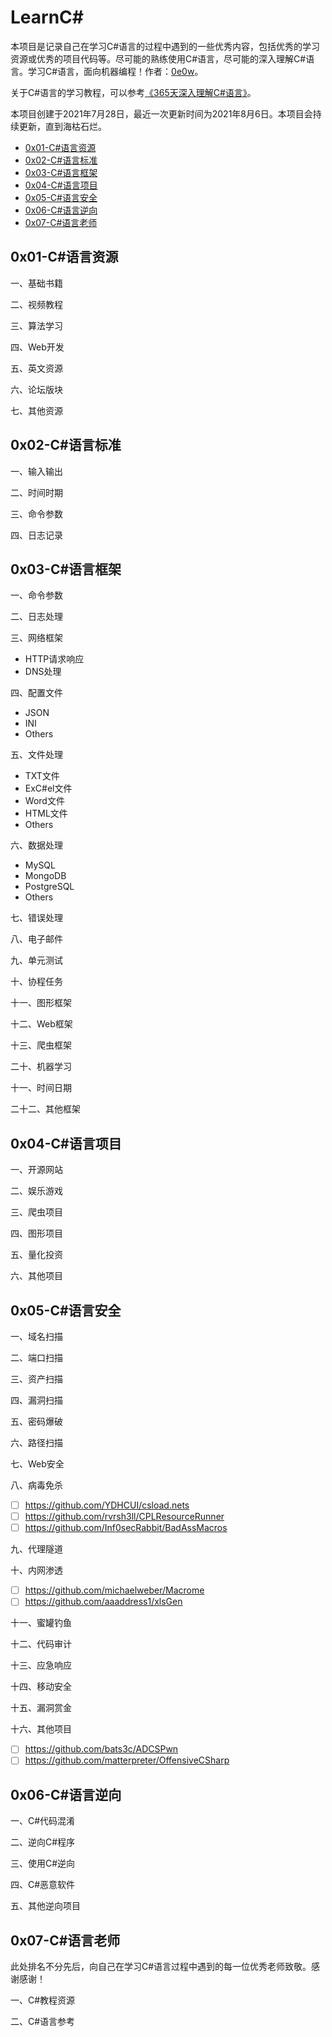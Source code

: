 # LearnC#

本项目是记录自己在学习C#语言的过程中遇到的一些优秀内容，包括优秀的学习资源或优秀的项目代码等。尽可能的熟练使用C#语言，尽可能的深入理解C#语言。学习C#语言，面向机器编程！作者：[0e0w](https://github.C#om/0e0w/LearnC#)。

关于C#语言的学习教程，可以参考[《365天深入理解C#语言》]()。

本项目创建于2021年7月28日，最近一次更新时间为2021年8月6日。本项目会持续更新，直到海枯石烂。

- [0x01-C#语言资源]()
- [0x02-C#语言标准]()
- [0x03-C#语言框架]()
- [0x04-C#语言项目]()
- [0x05-C#语言安全]()
- [0x06-C#语言逆向]()
- [0x07-C#语言老师]()

## 0x01-C#语言资源

一、基础书籍

二、视频教程

三、算法学习

四、Web开发

五、英文资源

六、论坛版块

七、其他资源

## 0x02-C#语言标准

一、输入输出

二、时间时期

三、命令参数

四、日志记录

## 0x03-C#语言框架

一、命令参数

二、日志处理

三、网络框架

- HTTP请求响应
- DNS处理

四、配置文件

- JSON
- INI
- Others

五、文件处理

- TXT文件
- ExC#el文件
- Word文件
- HTML文件
- Others

六、数据处理

-  MySQL
-  MongoDB
-  PostgreSQL
-  Others

七、错误处理

八、电子邮件

九、单元测试

十、协程任务

十一、图形框架

十二、Web框架

十三、爬虫框架

二十、机器学习

十一、时间日期

二十二、其他框架

## 0x04-C#语言项目

一、开源网站

二、娱乐游戏

三、爬虫项目

四、图形项目

五、量化投资

六、其他项目

## 0x05-C#语言安全

一、域名扫描

二、端口扫描

三、资产扫描

四、漏洞扫描

五、密码爆破

六、路径扫描

七、Web安全

八、病毒免杀
- [ ] https://github.com/YDHCUI/csload.nets
- [ ] https://github.com/rvrsh3ll/CPLResourceRunner
- [ ] https://github.com/Inf0secRabbit/BadAssMacros

九、代理隧道

十、内网渗透
- [ ] https://github.com/michaelweber/Macrome
- [ ] https://github.com/aaaddress1/xlsGen

十一、蜜罐钓鱼

十二、代码审计

十三、应急响应

十四、移动安全

十五、漏洞赏金

十六、其他项目
- [ ] https://github.com/bats3c/ADCSPwn
- [ ] https://github.com/matterpreter/OffensiveCSharp

## 0x06-C#语言逆向

一、C#代码混淆

二、逆向C#程序

三、使用C#逆向

四、C#恶意软件

五、其他逆向项目

## 0x07-C#语言老师

此处排名不分先后，向自己在学习C#语言过程中遇到的每一位优秀老师致敬。感谢感谢！

一、C#教程资源

二、C#语言参考
